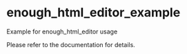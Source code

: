 # enough_html_editor_example

Example for enough_html_editor usage

Please refer to the documentation for details.